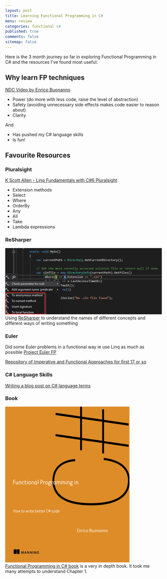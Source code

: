 ```yaml
---
layout: post
title: Learning Functional Programming in C# 
menu: review
categories: functional c# 
published: true 
comments: false
sitemap: false
---
```

Here is the 3 month journey so far in exploring Functional Programming in C# and the resources I've found most useful:

## Why learn FP techniques
[NDC Video by Enrico Buonanno](https://www.youtube.com/watch?v=wJq86IXkFdQ)  

- Power (do more with less code, raise the level of abstraction)
- Safety (avoiding unnecessary side effects makes code easier to reason about)
- Clarity 

And

- Has pushed my C# language skills 
- Is fun!

## Favourite Resources 

### Pluralsight    
  [K Scott Allen - Linq Fundamentals with C#6 Pluralsight](https://app.pluralsight.com/library/courses/linq-fundamentals-csharp-6/table-of-contents)

- Extension methods
- Select
- Where
- OrderBy
- Any
- All
- Take
- Lambda expressions

### ReSharper
![ps](/assets/2019-01-11/1.png)  
Using [ReSharper](https://www.jetbrains.com/resharper/) to understand the names of different concepts and different ways of writing something  

### Euler
Did some Euler problems in a functional way ie use Linq as much as possible
[Project Euler FP](/2018/09/20/Improve-Programming-using-Project-Euler)   

[Repository of Imperative and Functional Approaches for first 17 or so](https://davemateer.visualstudio.com/_git/Euler1)  

### C# Language Skills
[Writing a blog post on C# language terms](/2018/12/07/Language-Terms)

### Book
![ps](/assets/2019-01-11/3.png)  
[Functional Programming in C# book](https://www.manning.com/books/functional-programming-in-c-sharp) is a very in depth book.  It took me many attempts to understand Chapter 1.

